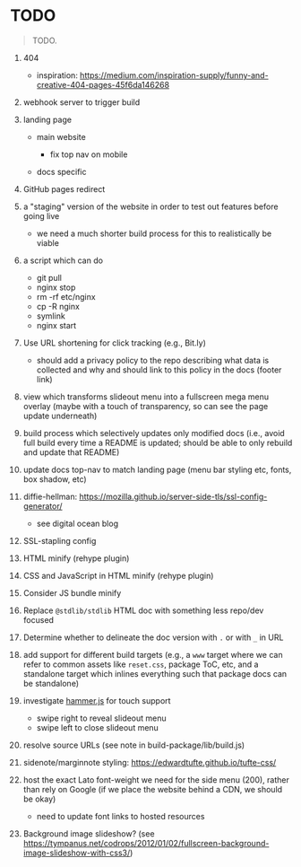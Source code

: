# TODO

> TODO.

1. 404

   - inspiration: https://medium.com/inspiration-supply/funny-and-creative-404-pages-45f6da146268

2. webhook server to trigger build
3. landing page

   - main website

     * fix top nav on mobile

   - docs specific

4. GitHub pages redirect
5. a "staging" version of the website in order to test out features before going live

   - we need a much shorter build process for this to realistically be viable

6. a script which can do

   - git pull
   - nginx stop
   - rm -rf etc/nginx
   - cp -R nginx
   - symlink
   - nginx start

7. Use URL shortening for click tracking (e.g., Bit.ly)

   - should add a privacy policy to the repo describing what data is collected and why and should link to this policy in the docs (footer link)

8. view which transforms slideout menu into a fullscreen mega menu overlay (maybe with a touch of transparency, so can see the page update underneath)
9. build process which selectively updates only modified docs (i.e., avoid full build every time a README is updated; should be able to only rebuild and update that README)
10. update docs top-nav to match landing page (menu bar styling etc, fonts, box shadow, etc)
11. diffie-hellman: https://mozilla.github.io/server-side-tls/ssl-config-generator/

    - see digital ocean blog

12. SSL-stapling config
13. HTML minify (rehype plugin)
14. CSS and JavaScript in HTML minify (rehype plugin)
15. Consider JS bundle minify
16. Replace `@stdlib/stdlib` HTML doc with something less repo/dev focused
17. Determine whether to delineate the doc version with `.` or with `_` in URL
18. add support for different build targets (e.g., a `www` target where we can refer to common assets like `reset.css`, package ToC, etc, and a standalone target which inlines everything such that package docs can be standalone)
19. investigate [hammer.js](https://github.com/hammerjs/hammer.js) for touch support

    - swipe right to reveal slideout menu
    - swipe left to close slideout menu

20. resolve source URLs (see note in build-package/lib/build.js)
21. sidenote/marginnote styling: https://edwardtufte.github.io/tufte-css/
22. host the exact Lato font-weight we need for the side menu (200), rather than rely on Google (if we place the website behind a CDN, we should be okay)

    - need to update font links to hosted resources

23. Background image slideshow? (see https://tympanus.net/codrops/2012/01/02/fullscreen-background-image-slideshow-with-css3/)
